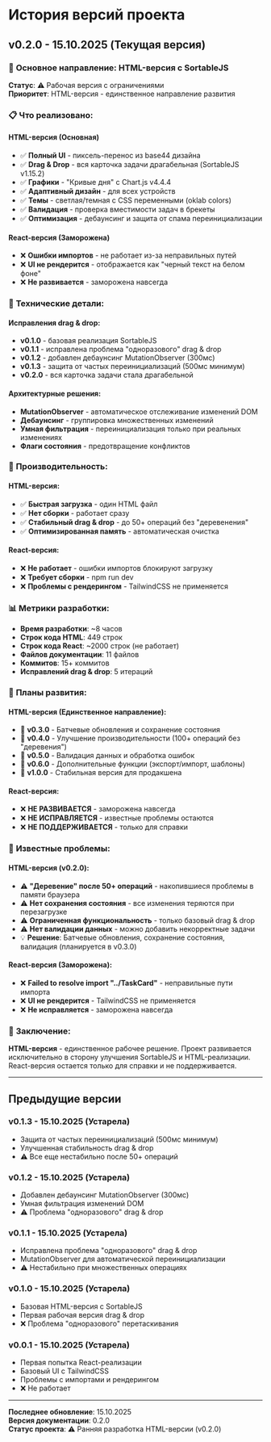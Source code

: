 # История версий проекта

## v0.2.0 - 15.10.2025 (Текущая версия)

### 🎯 **Основное направление: HTML-версия с SortableJS**

**Статус**: ⚠️ Рабочая версия с ограничениями  
**Приоритет**: HTML-версия - единственное направление развития

### 📋 **Что реализовано:**

#### HTML-версия (Основная)
- ✅ **Полный UI** - пиксель-перенос из base44 дизайна
- ✅ **Drag & Drop** - вся карточка задачи драгабельная (SortableJS v1.15.2)
- ✅ **Графики** - "Кривые дня" с Chart.js v4.4.4
- ✅ **Адаптивный дизайн** - для всех устройств
- ✅ **Темы** - светлая/темная с CSS переменными (oklab colors)
- ✅ **Валидация** - проверка вместимости задач в брекеты
- ✅ **Оптимизация** - дебаунсинг и защита от спама переинициализации

#### React-версия (Заморожена)
- ❌ **Ошибки импортов** - не работает из-за неправильных путей
- ❌ **UI не рендерится** - отображается как "черный текст на белом фоне"
- ❌ **Не развивается** - заморожена навсегда

### 🔧 **Технические детали:**

#### Исправления drag & drop:
- **v0.1.0** - базовая реализация SortableJS
- **v0.1.1** - исправлена проблема "одноразового" drag & drop
- **v0.1.2** - добавлен дебаунсинг MutationObserver (300мс)
- **v0.1.3** - защита от частых переинициализаций (500мс минимум)
- **v0.2.0** - вся карточка задачи стала драгабельной

#### Архитектурные решения:
- **MutationObserver** - автоматическое отслеживание изменений DOM
- **Дебаунсинг** - группировка множественных изменений
- **Умная фильтрация** - переинициализация только при реальных изменениях
- **Флаги состояния** - предотвращение конфликтов

### 🚀 **Производительность:**

#### HTML-версия:
- ✅ **Быстрая загрузка** - один HTML файл
- ✅ **Нет сборки** - работает сразу
- ✅ **Стабильный drag & drop** - до 50+ операций без "деревенения"
- ✅ **Оптимизированная память** - автоматическая очистка

#### React-версия:
- ❌ **Не работает** - ошибки импортов блокируют загрузку
- ❌ **Требует сборки** - npm run dev
- ❌ **Проблемы с рендерингом** - TailwindCSS не применяется

### 📊 **Метрики разработки:**

- **Время разработки**: ~8 часов
- **Строк кода HTML**: 449 строк
- **Строк кода React**: ~2000 строк (не работает)
- **Файлов документации**: 11 файлов
- **Коммитов**: 15+ коммитов
- **Исправлений drag & drop**: 5 итераций

### 🎯 **Планы развития:**

#### HTML-версия (Единственное направление):
- 🔄 **v0.3.0** - Батчевые обновления и сохранение состояния
- 🔄 **v0.4.0** - Улучшение производительности (100+ операций без "деревения")
- 🔄 **v0.5.0** - Валидация данных и обработка ошибок
- 🔄 **v0.6.0** - Дополнительные функции (экспорт/импорт, шаблоны)
- 🔄 **v1.0.0** - Стабильная версия для продакшена

#### React-версия:
- ❌ **НЕ РАЗВИВАЕТСЯ** - заморожена навсегда
- ❌ **НЕ ИСПРАВЛЯЕТСЯ** - известные проблемы остаются
- ❌ **НЕ ПОДДЕРЖИВАЕТСЯ** - только для справки

### 🐛 **Известные проблемы:**

#### HTML-версия (v0.2.0):
- ⚠️ **"Деревение" после 50+ операций** - накопившиеся проблемы в памяти браузера
- ⚠️ **Нет сохранения состояния** - все изменения теряются при перезагрузке
- ⚠️ **Ограниченная функциональность** - только базовый drag & drop
- ⚠️ **Нет валидации данных** - можно добавить некорректные задачи
- 💡 **Решение**: Батчевые обновления, сохранение состояния, валидация (планируется в v0.3.0)

#### React-версия (Заморожена):
- ❌ **Failed to resolve import "../TaskCard"** - неправильные пути импорта
- ❌ **UI не рендерится** - TailwindCSS не применяется
- ❌ **Не исправляется** - заморожена навсегда

### 📝 **Заключение:**

**HTML-версия** - единственное рабочее решение. Проект развивается исключительно в сторону улучшения SortableJS и HTML-реализации. React-версия остается только для справки и не поддерживается.

---

## Предыдущие версии

### v0.1.3 - 15.10.2025 (Устарела)
- Защита от частых переинициализаций (500мс минимум)
- Улучшенная стабильность drag & drop
- ⚠️ Все еще нестабильно после 50+ операций

### v0.1.2 - 15.10.2025 (Устарела)
- Добавлен дебаунсинг MutationObserver (300мс)
- Умная фильтрация изменений DOM
- ⚠️ Проблема "одноразового" drag & drop

### v0.1.1 - 15.10.2025 (Устарела)
- Исправлена проблема "одноразового" drag & drop
- MutationObserver для автоматической переинициализации
- ⚠️ Нестабильно при множественных операциях

### v0.1.0 - 15.10.2025 (Устарела)
- Базовая HTML-версия с SortableJS
- Первая рабочая версия drag & drop
- ❌ Проблема "одноразового" перетаскивания

### v0.0.1 - 15.10.2025 (Устарела)
- Первая попытка React-реализации
- Базовый UI с TailwindCSS
- Проблемы с импортами и рендерингом
- ❌ Не работает

---

**Последнее обновление**: 15.10.2025  
**Версия документации**: 0.2.0  
**Статус проекта**: ⚠️ Ранняя разработка HTML-версии (v0.2.0)
